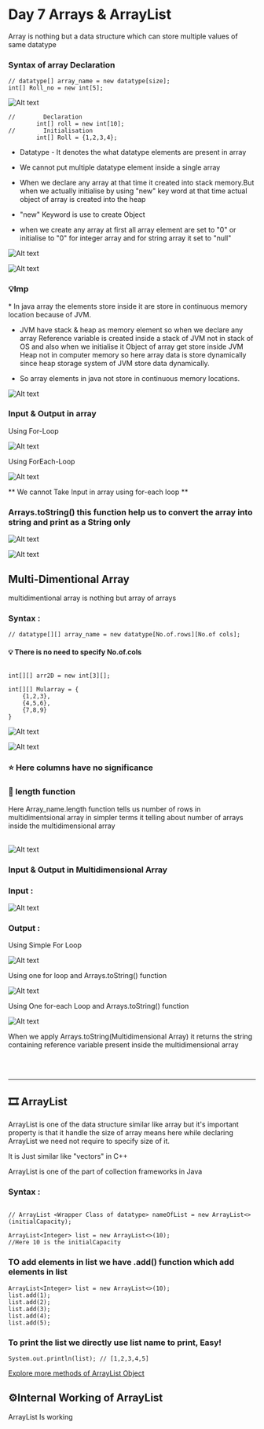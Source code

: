 # Day 7 Arrays & ArrayList

<p>Array is nothing but a data structure which can store multiple values of same datatype</p>

<h3>Syntax of array Declaration </h3>

```
// datatype[] array_name = new datatype[size];
int[] Roll_no = new int[5];

```

![Alt text](image-60.png)

```
//        Declaration
        int[] roll = new int[10];
//        Initialisation
        int[] Roll = {1,2,3,4};
```

* Datatype - It denotes the what datatype elements are present in array 

* We cannot put multiple datatype element inside a single array

* When we declare any array at that time it created into stack memory.But when we actually initialise by using "new" key word at that time actual object of array is created into the heap

* "new" Keyword is use to create Object

* when we create any array at first all array element are set to "0" or initialise to "0" for integer array and for string array it set to "null"

![Alt text](image-61.png)

![Alt text](image-64.png)

<h3>💡Imp</h3>
* In java array the elements store inside it are store in continuous memory location because of JVM.

* JVM have stack & heap as memory element so when we declare any array Reference variable is created inside a stack of JVM not in stack of OS and also when we initialise it Object of array get store inside JVM Heap not in computer memory so here array data is store dynamically since heap storage system of JVM store data dynamically.

* So array elements in java not store in continuous memory locations.


![Alt text](image-65.png)

<h3>Input & Output in array </h3>

<p>Using For-Loop</p>

![Alt text](image-66.png)

<p>Using ForEach-Loop</p>

![Alt text](image-67.png)

** We cannot Take Input in array using for-each loop **

<h3>Arrays.toString() this function help us to convert the array into string and print as a String only</h3>

![Alt text](image-68.png)

![Alt text](image-69.png)


<h2> Multi-Dimentional Array</h2>
multidimentional array is nothing but array of arrays

<h3>Syntax : </h3>

```
// datatype[][] array_name = new datatype[No.of.rows][No.of cols];
```
<h4>💡 There is no need to specify No.of.cols </h4>

```

int[][] arr2D = new int[3][];

int[][] Mularray = {
    {1,2,3},
    {4,5,6},
    {7,8,9}
}

```

![Alt text](image-70.png)

![Alt text](image-71.png)

<h3> ⭐ Here columns have no significance</h3>

<h3> 📏 length function</h3>
Here Array_name.length function tells us number of rows in multidimentsional array in simpler terms it telling about number of arrays inside the multidimensional array 
<br>
<br>


![Alt text](image-72.png)

<h3>Input & Output in Multidimensional Array</h3>
<h3>Input : </h3>

![Alt text](image-73.png)

<h3>Output : </h3>

<p>Using Simple For Loop</h3>

![Alt text](image-74.png)

<p>Using one for loop and Arrays.toString() function</p>

![Alt text](image-75.png)

<p>Using One for-each Loop and Arrays.toString() function</p>

![Alt text](image-76.png)

<p>When we apply Arrays.toString(Multidimensional Array) it returns the string containing reference variable present inside the multidimensional array</p>

<br>
<br>
<hr>
<h2>🎞️ ArrayList</h2>
<p>ArrayList is one of the data structure similar like array but it's important property is that it handle the size of array means here while declaring ArrayList we need not require to specify size of it.
</p>
<p>It is Just similar like "vectors" in C++</p>
<p>ArrayList is one of the part of collection frameworks in Java</p>

<h3>Syntax : </h3>

```

// ArrayList <Wrapper Class of datatype> nameOfList = new ArrayList<>(initialCapacity);

ArrayList<Integer> list = new ArrayList<>(10);
//Here 10 is the initialCapacity 

```

<h3>TO add elements in list we have .add() function which add elements in list</h3>

```
ArrayList<Integer> list = new ArrayList<>(10);
list.add(1);
list.add(2);
list.add(3);
list.add(4);
list.add(5);
```

<h3>To print the list we directly use list name to print, Easy!</h3>

```
System.out.println(list); // [1,2,3,4,5]
```

<a href="https://www.geeksforgeeks.org/arraylist-in-java/" target="black"  >Explore more methods of ArrayList Object</a>

<h2> ⚙️Internal Working of ArrayList</h2>
<p>ArrayList Is working 







